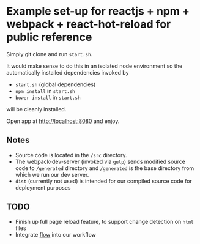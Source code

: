 # Example set-up for reactjs + npm + webpack + react-hot-reload for public reference

Simply git clone and run `start.sh`.

It would make sense to do this in an isolated node environment so the automatically installed dependencies invoked by

* `start.sh`  (global dependencies)
* `npm install` in `start.sh`
* `bower install` in `start.sh`

will be cleanly installed.

Open app at [http://localhost:8080](http://localhost:8080) and enjoy.

## Notes

* Source code is located in the `/src` directory.
* The webpack-dev-server (invoked via `gulp`) sends modified source code to `/generated` directory and `/generated` is the base directory from which we run our dev server.
* `dist` (currently not used) is intended for our compiled source code for deployment purposes 

## TODO

* Finish up full page reload feature, to support change detection on `html` files
* Integrate [flow](http://flowtype.org) into our workflow
